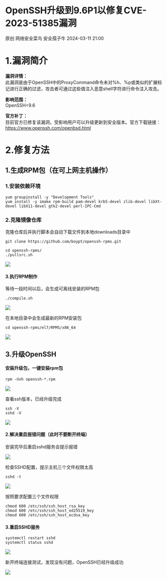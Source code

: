 #  OpenSSH升级到9.6P1以修复CVE-2023-51385漏洞   
原创 网络安全菜鸟  安全孺子牛   2024-03-11 21:00  
  
# 1.漏洞简介  
  
**漏洞详情：**  
此漏洞是由于OpenSSH中的ProxyCommand命令未对%h、%p或类似的扩展标记进行正确的过滤，攻击者可通过这些值注入恶意shell字符进行命令注入攻击。  
  
**影响范围：**  
OpenSSH<9.6  
  
**官方补丁：**  
目前官方已修复该漏洞，受影响用户可以升级更新到安全版本。官方下载链接：  
https://www.openssh.com/openbsd.html  
# 2.修复方法  
## 1.生成RPM包（在可上网主机操作）  
### 1.安装依赖环境  
```
yum groupinstall -y "Development Tools"
yum install -y imake rpm-build pam-devel krb5-devel zlib-devel libXt-devel libX11-devel gtk2-devel perl-IPC-Cmd
```  
### 2.克隆镜像仓库  
  
克隆仓库后并执行脚本会自动下载文件到本地downloads目录中  
```
git clone https://github.com/boypt/openssh-rpms.git

cd openssh-rpms/
./pullsrc.sh
```  
  
![](https://mmbiz.qpic.cn/mmbiz_png/2gG5sygYR7ZGaicY1iceLqwwOuiah162VCeiadpeB6N3uOVN91fZYl5cwALFI5JqoLwqfFu4QpzblwuQ6G0DZVeNZw/640?wx_fmt=png&from=appmsg "")  
#### 3.执行RPM制作  
  
等待一段时间以后，会生成可离线安装的RPM包  
```
./compile.sh
```  
  
![](https://mmbiz.qpic.cn/mmbiz_png/2gG5sygYR7ZGaicY1iceLqwwOuiah162VCe5EvHib2VdXs2iaVSr9RfAFOgChWwGkolVqKNibCbicFzEmnLhStaHxuHfg/640?wx_fmt=png&from=appmsg "")  
  
在本地目录中会生成最新的RPM安装包  
```
cd openssh-rpms/el7/RPMS/x86_64
```  
  
![](https://mmbiz.qpic.cn/mmbiz_png/2gG5sygYR7ZGaicY1iceLqwwOuiah162VCeDtBefbUaVVng2jcqzh5CGR7xibbeKAnrxkwp4PEP3DPnHEXlb7Wthfw/640?wx_fmt=png&from=appmsg "")  
## 3.升级OpenSSH  
#### 安装升级包，一键安装rpm包  
```
rpm -Uvh openssh-*.rpm
```  
  
![](https://mmbiz.qpic.cn/mmbiz_png/2gG5sygYR7ZGaicY1iceLqwwOuiah162VCeqIcurjm7CiaGy74XaWVZb1UaXDBJUFAazica59oFV6XXbxuicZD2J7Pgw/640?wx_fmt=png&from=appmsg "")  
  
查看ssh版本，已经升级完成  
```
ssh -V
sshd -V
```  
  
![](https://mmbiz.qpic.cn/mmbiz_png/2gG5sygYR7ZGaicY1iceLqwwOuiah162VCeGn1Yo6JKFiaC3uc9mhuvLicq5upibFZz12Clu8hQgdvhMOdoUPRiaJkLKw/640?wx_fmt=png&from=appmsg "")  
#### 2.解决重启报错问题（此时不要断开终端）  
  
安装完毕后重启sshd服务会提示报错  
  
![](https://mmbiz.qpic.cn/mmbiz_png/2gG5sygYR7ZGaicY1iceLqwwOuiah162VCetHEbiapUSKJobomgdCnv6x093Q8f5CLdSIW1UT0nt5RxAzrtQMtN22w/640?wx_fmt=png&from=appmsg "")  
  
检查SSHD配置，提示主机三个文件权限太高  
```
sshd -t
```  
  
![](https://mmbiz.qpic.cn/mmbiz_png/2gG5sygYR7ZGaicY1iceLqwwOuiah162VCekU5Pqlx75cpS7gHu5nibXL2iaCMUuwvriajxPCxNibTEkdCUlwsgg033kQ/640?wx_fmt=png&from=appmsg "")  
  
按照要求配置三个文件权限  
```
chmod 600 /etc/ssh/ssh_host_rsa_key
chmod 600 /etc/ssh/ssh_host_ed25519_key
chmod 600 /etc/ssh/ssh_host_ecdsa_key
```  
#### 3.重启SSHD服务  
```
systemctl restart sshd
systemctl status sshd
```  
  
![](https://mmbiz.qpic.cn/mmbiz_png/2gG5sygYR7ZGaicY1iceLqwwOuiah162VCekRxYub79wpB9cicZrwF1NSbRcDN8aEjFJLDCpTjVeibDibnTCtvsHtMibg/640?wx_fmt=png&from=appmsg "")  
  
新开终端连接测试，发现没有问题，OpenSSH已经升级成功  
  
![](https://mmbiz.qpic.cn/mmbiz_png/2gG5sygYR7ZGaicY1iceLqwwOuiah162VCeWcp2a3AU0OlrVSXBemYIia7aoEvctsY5GbM0FiaYzsUeib0Zibw7mAyQhg/640?wx_fmt=png&from=appmsg "")  
  
